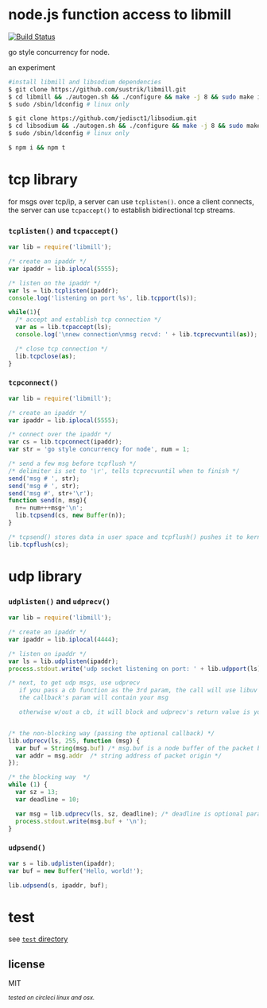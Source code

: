 # node.js function access to libmill
[![Build Status](https://circleci.com/gh/reqshark/mill/tree/master.svg?style=svg)](https://circleci.com/gh/reqshark/mill/tree/master)

go style concurrency for node.

an experiment

```bash
#install libmill and libsodium dependencies
$ git clone https://github.com/sustrik/libmill.git
$ cd libmill && ./autogen.sh && ./configure && make -j 8 && sudo make install
$ sudo /sbin/ldconfig # linux only

$ git clone https://github.com/jedisct1/libsodium.git
$ cd libsodium && ./autogen.sh && ./configure && make -j 8 && sudo make install
$ sudo /sbin/ldconfig # linux only

$ npm i && npm t
```

# tcp library

for msgs over tcp/ip, a server can use `tcplisten()`. once a client connects, the server can use `tcpaccept()` to establish bidirectional tcp streams.

### `tcplisten()` and `tcpaccept()`
```js
var lib = require('libmill');

/* create an ipaddr */
var ipaddr = lib.iplocal(5555);

/* listen on the ipaddr */
var ls = lib.tcplisten(ipaddr);
console.log('listening on port %s', lib.tcpport(ls));

while(1){
  /* accept and establish tcp connection */
  var as = lib.tcpaccept(ls);
  console.log('\nnew connection\nmsg recvd: ' + lib.tcprecvuntil(as));

  /* close tcp connection */
  lib.tcpclose(as);
}
```
### `tcpconnect()`
```js
var lib = require('libmill');

/* create an ipaddr */
var ipaddr = lib.iplocal(5555);

/* connect over the ipaddr */
var cs = lib.tcpconnect(ipaddr);
var str = 'go style concurrency for node', num = 1;

/* send a few msg before tcpflush */
/* delimiter is set to '\r', tells tcprecvuntil when to finish */
send('msg # ', str);
send('msg # ', str);
send('msg #', str+'\r');
function send(n, msg){
  n+= num+++msg+'\n';
  lib.tcpsend(cs, new Buffer(n));
}

/* tcpsend() stores data in user space and tcpflush() pushes it to kernel */
lib.tcpflush(cs);
```

# udp library
### `udplisten()` and `udprecv()`

```js
var lib = require('libmill');

/* create an ipaddr */
var ipaddr = lib.iplocal(4444);

/* listen on ipaddr */
var ls = lib.udplisten(ipaddr);
process.stdout.write('udp socket listening on port: ' + lib.udpport(ls) + '\n');

/* next, to get udp msgs, use udprecv
   if you pass a cb function as the 3rd param, the call will use libuv async
   the callback's param will contain your msg

   otherwise w/out a cb, it will block and udprecv's return value is your msg */


/* the non-blocking way (passing the optional callback) */
lib.udprecv(ls, 255, function (msg) {
  var buf = String(msg.buf) /* msg.buf is a node buffer of the packet body */
  var addr = msg.addr  /* string address of packet origin */
});

/* the blocking way  */
while (1) {
  var sz = 13;
  var deadline = 10;

  var msg = lib.udprecv(ls, sz, deadline); /* deadline is optional param */
  process.stdout.write(msg.buf + '\n');
}
```

### `udpsend()`
```js
var s = lib.udplisten(ipaddr);
var buf = new Buffer('Hello, world!');

lib.udpsend(s, ipaddr, buf);
```
# test
see [`test` directory](test)

## license

MIT

<sub>*tested on circleci linux and osx.*</sub>
